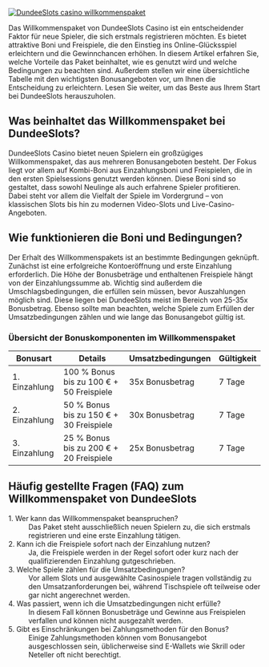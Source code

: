 [![DundeeSlots casino willkommenspaket](https://123-caf.pages.dev/gitsignup.png)](https://vrmoo.ru/Bt82HjjY)

<p>Das Willkommenspaket von DundeeSlots Casino ist ein entscheidender Faktor für neue Spieler, die sich erstmals registrieren möchten. Es bietet attraktive Boni und Freispiele, die den Einstieg ins Online-Glücksspiel erleichtern und die Gewinnchancen erhöhen. In diesem Artikel erfahren Sie, welche Vorteile das Paket beinhaltet, wie es genutzt wird und welche Bedingungen zu beachten sind. Außerdem stellen wir eine übersichtliche Tabelle mit den wichtigsten Bonusangeboten vor, um Ihnen die Entscheidung zu erleichtern. Lesen Sie weiter, um das Beste aus Ihrem Start bei DundeeSlots herauszuholen.</p>  <h2>Was beinhaltet das Willkommenspaket bei DundeeSlots?</h2> <p>DundeeSlots Casino bietet neuen Spielern ein großzügiges Willkommenspaket, das aus mehreren Bonusangeboten besteht. Der Fokus liegt vor allem auf Kombi-Boni aus Einzahlungsboni und Freispielen, die in den ersten Spielsessions genutzt werden können. Diese Boni sind so gestaltet, dass sowohl Neulinge als auch erfahrene Spieler profitieren. Dabei steht vor allem die Vielfalt der Spiele im Vordergrund – von klassischen Slots bis hin zu modernen Video-Slots und Live-Casino-Angeboten.</p>  <h2>Wie funktionieren die Boni und Bedingungen?</h2> <p>Der Erhalt des Willkommenspakets ist an bestimmte Bedingungen geknüpft. Zunächst ist eine erfolgreiche Kontoeröffnung und erste Einzahlung erforderlich. Die Höhe der Bonusbeträge und enthaltenen Freispiele hängt von der Einzahlungssumme ab. Wichtig sind außerdem die Umschlagsbedingungen, die erfüllen sein müssen, bevor Auszahlungen möglich sind. Diese liegen bei DundeeSlots meist im Bereich von 25-35x Bonusbetrag. Ebenso sollte man beachten, welche Spiele zum Erfüllen der Umsatzbedingungen zählen und wie lange das Bonusangebot gültig ist.</p>  <h3>Übersicht der Bonuskomponenten im Willkommenspaket</h3> <table>   <thead>     <tr>       <th>Bonusart</th>       <th>Details</th>       <th>Umsatzbedingungen</th>       <th>Gültigkeit</th>     </tr>   </thead>   <tbody>     <tr>       <td>1. Einzahlung</td>       <td>100 % Bonus bis zu 100 € + 50 Freispiele</td>       <td>35x Bonusbetrag</td>       <td>7 Tage</td>     </tr>     <tr>       <td>2. Einzahlung</td>       <td>50 % Bonus bis zu 150 € + 30 Freispiele</td>       <td>30x Bonusbetrag</td>       <td>7 Tage</td>     </tr>     <tr>       <td>3. Einzahlung</td>       <td>25 % Bonus bis zu 200 € + 20 Freispiele</td>       <td>25x Bonusbetrag</td>       <td>7 Tage</td>     </tr>   </tbody> </table>  <h2>Häufig gestellte Fragen (FAQ) zum Willkommenspaket von DundeeSlots</h2> <dl>   <dt>1. Wer kann das Willkommenspaket beanspruchen?</dt>   <dd>Das Paket steht ausschließlich neuen Spielern zu, die sich erstmals registrieren und eine erste Einzahlung tätigen.</dd>    <dt>2. Kann ich die Freispiele sofort nach der Einzahlung nutzen?</dt>   <dd>Ja, die Freispiele werden in der Regel sofort oder kurz nach der qualifizierenden Einzahlung gutgeschrieben.</dd>    <dt>3. Welche Spiele zählen für die Umsatzbedingungen?</dt>   <dd>Vor allem Slots und ausgewählte Casinospiele tragen vollständig zu den Umsatzanforderungen bei, während Tischspiele oft teilweise oder gar nicht angerechnet werden.</dd>    <dt>4. Was passiert, wenn ich die Umsatzbedingungen nicht erfülle?</dt>   <dd>In diesem Fall können Bonusbeträge und Gewinne aus Freispielen verfallen und können nicht ausgezahlt werden.</dd>    <dt>5. Gibt es Einschränkungen bei Zahlungsmethoden für den Bonus?</dt>   <dd>Einige Zahlungsmethoden können vom Bonusangebot ausgeschlossen sein, üblicherweise sind E-Wallets wie Skrill oder Neteller oft nicht berechtigt.</dd> </dl>